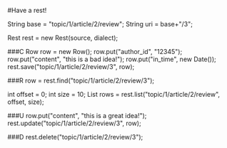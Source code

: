 #Have a rest!

String base = "topic/1/article/2/review";
String uri = base+"/3";

Rest rest = new Rest(source, dialect);

###C
Row row = new Row();
row.put("author_id", "12345");
row.put("content", "this is a bad idea!");
row.put("in_time", new Date());
rest.save("topic/1/article/2/review/3", row);

###R
row = rest.find("topic/1/article/2/review/3");

int offset = 0;
int size = 10;
List<Row> rows = rest.list("topic/1/article/2/review", offset, size);

###U
row.put("content", "this is a great idea!");
rest.update("topic/1/article/2/review/3", row);

###D
rest.delete("topic/1/article/2/review/3");